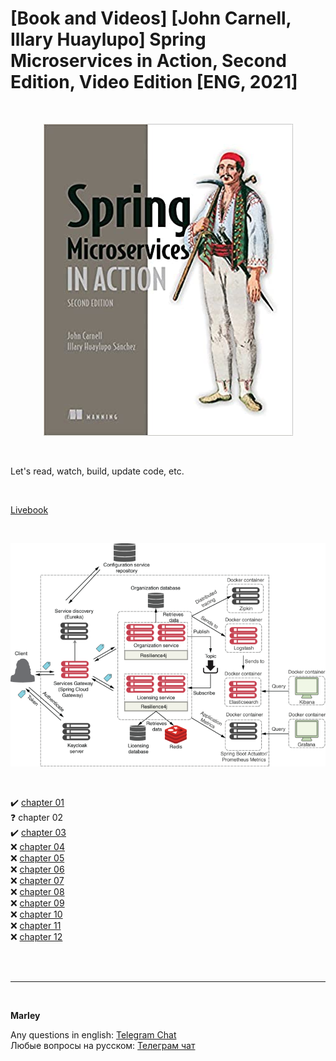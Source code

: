# [Book and Videos] [John Carnell, Illary Huaylupo] Spring Microservices in Action, Second Edition, Video Edition [ENG, 2021]


<br/>


<p align="center">
  <img src="https://raw.githubusercontent.com/webmakaka/Spring-Microservices-in-Action-Second-Edition/master/img/Spring-Microservices-in-Action.jpg" alt="Spring Microservices in Action, Second Edition, Video Edition"/>
</p>


<br/>

Let's read, watch, build, update code, etc.


<br/>

[Livebook](https://livebook.manning.com/book/spring-microservices-in-action-second-edition/chapter-1/)



<br/>

<p align="center">
  <img src="https://raw.githubusercontent.com/webmakaka/Spring-Microservices-in-Action-Second-Edition/master/img/ch01-pic01.png" alt="Spring Microservices in Action, Second Edition, Video Edition"/>
</p>

<br/>

:heavy_check_mark: [chapter 01](/chapter01/Readme.md)  
:question: chapter 02  
:heavy_check_mark: [chapter 03](/chapter03/Readme.md)  
:x: [chapter 04](/chapter04/Readme.md)    
:x: [chapter 05](/chapter05/Readme.md)    
:x: [chapter 06](/chapter06/Readme.md)    
:x: [chapter 07](/chapter07/Readme.md)    
:x: [chapter 08](/chapter08/Readme.md)    
:x: [chapter 09](/chapter09/Readme.md)    
:x: [chapter 10](/chapter10/Readme.md)    
:x: [chapter 11](/chapter11/Readme.md)    
:x: [chapter 12](/chapter12/Readme.md)    

<br/><br/>

---

<br/>

**Marley**

Any questions in english: <a href="https://javadev.org/chat/">Telegram Chat</a>  
Любые вопросы на русском: <a href="https://javadev.ru/chat/">Телеграм чат</a>
